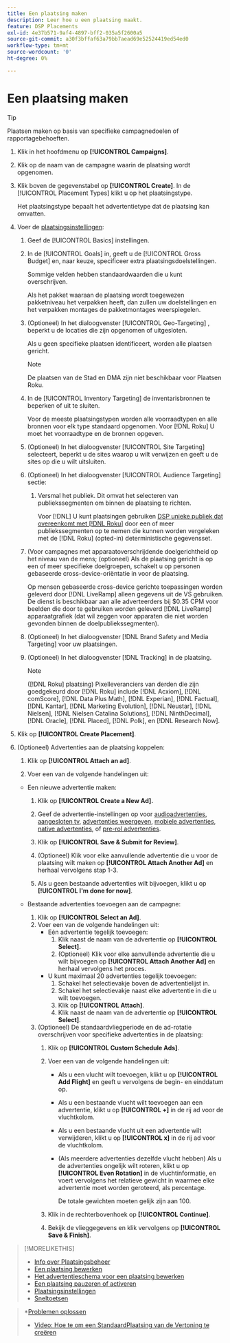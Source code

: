 ```yaml
---
title: Een plaatsing maken
description: Leer hoe u een plaatsing maakt.
feature: DSP Placements
exl-id: 4e37b571-9af4-4897-bff2-035a5f2600a5
source-git-commit: a30f3bffaf63a79bb7aead69e52524419ed54ed0
workflow-type: tm+mt
source-wordcount: '0'
ht-degree: 0%

---
```


# Een plaatsing maken

>[!TIP]
>
>Plaatsen maken op basis van specifieke campagnedoelen of rapportagebehoeften.

1. Klik in het hoofdmenu op **[!UICONTROL Campaigns]**.

1. Klik op de naam van de campagne waarin de plaatsing wordt opgenomen.

1. Klik boven de gegevenstabel op **[!UICONTROL Create]**. In de [!UICONTROL Placement Types] klikt u op het plaatsingstype.

   Het plaatsingstype bepaalt het advertentietype dat de plaatsing kan omvatten.

1. Voer de [plaatsingsinstellingen](placement-settings.md):

   1. Geef de [!UICONTROL Basics] instellingen.

   1. In de [!UICONTROL Goals] in, geeft u de [!UICONTROL Gross Budget] en, naar keuze, specificeer extra plaatsingsdoelstellingen.

      Sommige velden hebben standaardwaarden die u kunt overschrijven.

      Als het pakket waaraan de plaatsing wordt toegewezen pakketniveau het verpakken heeft, dan zullen uw doelstellingen en het verpakken montages de pakketmontages weerspiegelen.

   1. (Optioneel) In het dialoogvenster [!UICONTROL Geo-Targeting] , beperkt u de locaties die zijn opgenomen of uitgesloten.

      Als u geen specifieke plaatsen identificeert, worden alle plaatsen gericht.

      >[!NOTE]
      >
      >De plaatsen van de Stad en DMA zijn niet beschikbaar voor Plaatsen Roku.

   1. In de [!UICONTROL Inventory Targeting] de inventarisbronnen te beperken of uit te sluiten.

      Voor de meeste plaatsingstypen worden alle voorraadtypen en alle bronnen voor elk type standaard opgenomen. Voor [!DNL Roku] U moet het voorraadtype en de bronnen opgeven.

   1. (Optioneel) In het dialoogvenster [!UICONTROL Site Targeting] selecteert, beperkt u de sites waarop u wilt verwijzen en geeft u de sites op die u wilt uitsluiten.

   1. (Optioneel) In het dialoogvenster [!UICONTROL Audience Targeting] sectie:

      1. Versmal het publiek. Dit omvat het selecteren van publiekssegmenten om binnen de plaatsing te richten.

         Voor [!DNL] U kunt plaatsingen gebruiken [DSP unieke publiek dat overeenkomt met [!DNL Roku]](/help/dsp/inventory/roku-inventory.md) door een of meer publiekssegmenten op te nemen die kunnen worden vergeleken met de [!DNL Roku] (opted-in) deterministische gegevensset.
   1. (Voor campagnes met apparaatoverschrijdende doelgerichtheid op het niveau van de mens; (optioneel) Als de plaatsing gericht is op een of meer specifieke doelgroepen, schakelt u op personen gebaseerde cross-device-oriëntatie in voor de plaatsing.

      Op mensen gebaseerde cross-device gerichte toepassingen worden geleverd door [!DNL LiveRamp] alleen gegevens uit de VS gebruiken. De dienst is beschikbaar aan alle adverteerders bij $0.35 CPM voor beelden die door te gebruiken worden geleverd [!DNL LiveRamp] apparaatgrafiek (dat wil zeggen voor apparaten die niet worden gevonden binnen de doelpubliekssegmenten).

   1. (Optioneel) In het dialoogvenster [!DNL Brand Safety and Media Targeting] voor uw plaatsingen.

   1. (Optioneel) In het dialoogvenster [!DNL Tracking] in de plaatsing.

      >[!NOTE]
      >
      >([!DNL Roku] plaatsing) Pixelleveranciers van derden die zijn goedgekeurd door [!DNL Roku] include [!DNL Acxiom], [!DNL comScore], [!DNL Data Plus Math], [!DNL Experian], [!DNL Factual], [!DNL Kantar], [!DNL Marketing Evolution], [!DNL Neustar], [!DNL Nielsen], [!DNL Nielsen Catalina Solutions], [!DNL NinthDecimal], [!DNL Oracle], [!DNL Placed], [!DNL Polk], en [!DNL Research Now].


1. Klik op **[!UICONTROL Create Placement]**.

1. (Optioneel) Advertenties aan de plaatsing koppelen:

   1. Klik op **[!UICONTROL Attach an ad]**.

   1. Voer een van de volgende handelingen uit:
   * Een nieuwe advertentie maken:

      1. Klik op **[!UICONTROL Create a New Ad].**

      1. Geef de advertentie-instellingen op voor [audioadvertenties](/help/dsp/campaign-management/ads/ad-settings-audio.md), [aangesloten tv](/help/dsp/campaign-management/ads/ad-settings-connected-tv.md), [advertenties weergeven](/help/dsp/campaign-management/ads/ad-settings-display.md), [mobiele advertenties](/help/dsp/campaign-management/ads/ad-settings-mobile.md), [native advertenties](/help/dsp/campaign-management/ads/ad-settings-native.md), of [pre-rol advertenties](/help/dsp/campaign-management/ads/ad-settings-pre-roll.md).

      1. Klik op **[!UICONTROL Save & Submit for Review]**.

      1. (Optioneel) Klik voor elke aanvullende advertentie die u voor de plaatsing wilt maken op **[!UICONTROL Attach Another Ad]** en herhaal vervolgens stap 1-3.

      1. Als u geen bestaande advertenties wilt bijvoegen, klikt u op **[!UICONTROL I'm done for now]**.
   * Bestaande advertenties toevoegen aan de campagne:

      1. Klik op **[!UICONTROL Select an Ad]**.
      1. Voer een van de volgende handelingen uit:
         * Eén advertentie tegelijk toevoegen:
            1. Klik naast de naam van de advertentie op **[!UICONTROL Select].**
            1. (Optioneel) Klik voor elke aanvullende advertentie die u wilt bijvoegen op **[!UICONTROL Attach Another Ad]** en herhaal vervolgens het proces.
         * U kunt maximaal 20 advertenties tegelijk toevoegen:
            1. Schakel het selectievakje boven de advertentielijst in.
            1. Schakel het selectievakje naast elke advertentie in die u wilt toevoegen.
            1. Klik op **[!UICONTROL Attach]**.
            1. Klik naast de naam van de advertentie op **[!UICONTROL Select]**.
      1. (Optioneel) De standaardvliegperiode en de ad-rotatie overschrijven voor specifieke advertenties in de plaatsing:
         1. Klik op **[!UICONTROL Custom Schedule Ads]**.

         1. Voer een van de volgende handelingen uit:

            * Als u een vlucht wilt toevoegen, klikt u op **[!UICONTROL Add Flight]** en geeft u vervolgens de begin- en einddatum op.

            * Als u een bestaande vlucht wilt toevoegen aan een advertentie, klikt u op **[!UICONTROL +]** in de rij ad voor de vluchtkolom.

            * Als u een bestaande vlucht uit een advertentie wilt verwijderen, klikt u op **[!UICONTROL x]** in de rij ad voor de vluchtkolom.

            * (Als meerdere advertenties dezelfde vlucht hebben) Als u de advertenties ongelijk wilt roteren, klikt u op **[!UICONTROL Even Rotation]** in de vluchtinformatie, en voert vervolgens het relatieve gewicht in waarmee elke advertentie moet worden geroteerd, als percentage.

               De totale gewichten moeten gelijk zijn aan 100.
         1. Klik in de rechterbovenhoek op **[!UICONTROL Continue]**.

         1. Bekijk de vlieggegevens en klik vervolgens op **[!UICONTROL Save & Finish]**.




>[!MORELIKETHIS]
>
>* [Info over Plaatsingsbeheer](placement-about.md)
>* [Een plaatsing bewerken](placement-edit.md)
>* [Het advertentieschema voor een plaatsing bewerken](placement-edit-ad-schedule.md)
>* [Een plaatsing pauzeren of activeren](placement-pause-activate.md)
>* [Plaatsingsinstellingen](placement-settings.md)
>* [Sneltoetsen](/help/dsp/campaign-management/reports/keyboard-shortcuts.md)

   >*[Problemen oplossen](/help/dsp/optimization/troubleshooting-performance.md)
>* [Video: Hoe te om een StandaardPlaatsing van de Vertoning te creëren](https://video.tv.adobe.com/v/340454)

